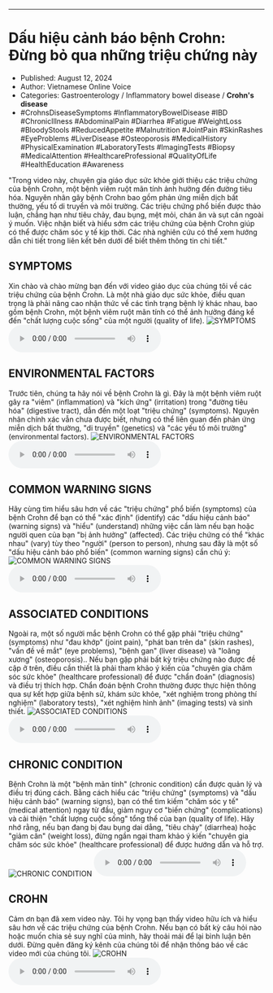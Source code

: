 
---

# Dấu hiệu cảnh báo bệnh Crohn: Đừng bỏ qua những triệu chứng này

- Published: August 12, 2024
- Author: Vietnamese Online Voice
- Categories: Gastroenterology / Inflammatory bowel disease / **Crohn's disease**
- #CrohnsDiseaseSymptoms #InflammatoryBowelDisease #IBD #ChronicIllness #AbdominalPain #Diarrhea #Fatigue #WeightLoss #BloodyStools #ReducedAppetite #Malnutrition #JointPain #SkinRashes #EyeProblems #LiverDisease #Osteoporosis #MedicalHistory #PhysicalExamination #LaboratoryTests #ImagingTests #Biopsy #MedicalAttention #HealthcareProfessional #QualityOfLife #HealthEducation #Awareness

"Trong video này, chuyên gia giáo dục sức khỏe giới thiệu các triệu chứng của bệnh Crohn, một bệnh viêm ruột mãn tính ảnh hưởng đến đường tiêu hóa. Nguyên nhân gây bệnh Crohn bao gồm phản ứng miễn dịch bất thường, yếu tố di truyền và môi trường. Các triệu chứng phổ biến được thảo luận, chẳng hạn như tiêu chảy, đau bụng, mệt mỏi, chán ăn và sụt cân ngoài ý muốn. Việc nhận biết và hiểu sớm các triệu chứng của bệnh Crohn giúp có thể được chăm sóc y tế kịp thời. Các nhà nghiên cứu có thể xem hướng dẫn chi tiết trong liên kết bên dưới để biết thêm thông tin chi tiết."


## SYMPTOMS

Xin chào và chào mừng bạn đến với video giáo dục của chúng tôi về các triệu chứng của bệnh Crohn. Là một nhà giáo dục sức khỏe, điều quan trọng là phải nâng cao nhận thức về các tình trạng bệnh lý khác nhau, bao gồm bệnh Crohn, một bệnh viêm ruột mãn tính có thể ảnh hưởng đáng kể đến "chất lượng cuộc sống" của một người (quality of life).
![SYMPTOMS](https://http-archiver-apis-production-80.schnworks.com/storage/images/transitions/2024-08-12/transition-26839820-Montserrat-Medium-673AB7.jpg)
<audio controls>
    <source src="https://http-archiver-apis-production-80.schnworks.com/storage/storage/audio/file-6393237028.mp3" type="audio/mpeg">
</audio>



## ENVIRONMENTAL FACTORS

Trước tiên, chúng ta hãy nói về bệnh Crohn là gì. Đây là một bệnh viêm ruột gây ra "viêm" (inflammation) và "kích ứng" (irritation) trong "đường tiêu hóa" (digestive tract), dẫn đến một loạt "triệu chứng" (symptoms). Nguyên nhân chính xác vẫn chưa được biết, nhưng có thể liên quan đến phản ứng miễn dịch bất thường, "di truyền" (genetics) và "các yếu tố môi trường" (environmental factors).
![ENVIRONMENTAL FACTORS](https://http-archiver-apis-production-80.schnworks.com/storage/images/transitions/2024-08-12/transition-2260482864-Montserrat-ExtraBold-673AB7.jpg)
<audio controls>
    <source src="https://http-archiver-apis-production-80.schnworks.com/storage/storage/audio/file-3970680345.mp3" type="audio/mpeg">
</audio>



## COMMON WARNING SIGNS

Hãy cùng tìm hiểu sâu hơn về các "triệu chứng" phổ biến (symptoms) của bệnh Crohn để bạn có thể "xác định" (identify) các "dấu hiệu cảnh báo" (warning signs) và "hiểu" (understand) những việc cần làm nếu bạn hoặc người quen của bạn "bị ảnh hưởng" (affected). Các triệu chứng có thể "khác nhau" (vary) tùy theo "người" (person to person), nhưng sau đây là một số "dấu hiệu cảnh báo phổ biến" (common warning signs) cần chú ý:
![COMMON WARNING SIGNS](https://http-archiver-apis-production-80.schnworks.com/storage/images/transitions/2024-08-12/transition--35580265898-Montserrat-Thin-512DA8.jpg)
<audio controls>
    <source src="https://http-archiver-apis-production-80.schnworks.com/storage/storage/audio/file-5830812553.mp3" type="audio/mpeg">
</audio>



## ASSOCIATED CONDITIONS

Ngoài ra, một số người mắc bệnh Crohn có thể gặp phải "triệu chứng" (symptoms) như "đau khớp" (joint pain), "phát ban trên da" (skin rashes), "vấn đề về mắt" (eye problems), "bệnh gan" (liver disease) và "loãng xương" (osteoporosis).. Nếu bạn gặp phải bất kỳ triệu chứng nào được đề cập ở trên, điều cần thiết là phải tham khảo ý kiến ​​của "chuyên gia chăm sóc sức khỏe" (healthcare professional) để được "chẩn đoán" (diagnosis) và điều trị thích hợp. Chẩn đoán bệnh Crohn thường được thực hiện thông qua sự kết hợp giữa bệnh sử, khám sức khỏe, "xét nghiệm trong phòng thí nghiệm" (laboratory tests), "xét nghiệm hình ảnh" (imaging tests) và sinh thiết.
![ASSOCIATED CONDITIONS](https://http-archiver-apis-production-80.schnworks.com/storage/images/transitions/2024-08-12/transition-33980505497-Montserrat-Thin-283593.jpg)
<audio controls>
    <source src="https://http-archiver-apis-production-80.schnworks.com/storage/storage/audio/file-29935334881.mp3" type="audio/mpeg">
</audio>



## CHRONIC CONDITION

Bệnh Crohn là một "bệnh mãn tính" (chronic condition) cần được quản lý và điều trị đúng cách. Bằng cách hiểu các "triệu chứng" (symptoms) và "dấu hiệu cảnh báo" (warning signs), bạn có thể tìm kiếm "chăm sóc y tế" (medical attention) ngay từ đầu, giảm nguy cơ "biến chứng" (complications) và cải thiện "chất lượng cuộc sống" tổng thể của bạn (quality of life). Hãy nhớ rằng, nếu bạn đang bị đau bụng dai dẳng, "tiêu chảy" (diarrhea) hoặc "giảm cân" (weight loss), đừng ngần ngại tham khảo ý kiến ​​"chuyên gia chăm sóc sức khỏe" (healthcare professional) để được hướng dẫn và hỗ trợ.
![CHRONIC CONDITION](https://http-archiver-apis-production-80.schnworks.com/storage/images/transitions/2024-08-12/transition--23287150058-Montserrat-Black-004895.jpg)
<audio controls>
    <source src="https://http-archiver-apis-production-80.schnworks.com/storage/storage/audio/file-211191931.mp3" type="audio/mpeg">
</audio>



## CROHN

Cảm ơn bạn đã xem video này. Tôi hy vọng bạn thấy video hữu ích và hiểu sâu hơn về các triệu chứng của bệnh Crohn. Nếu bạn có bất kỳ câu hỏi nào hoặc muốn chia sẻ suy nghĩ của mình, hãy thoải mái để lại bình luận bên dưới. Đừng quên đăng ký kênh của chúng tôi để nhận thông báo về các video mới của chúng tôi.
![CROHN](https://http-archiver-apis-production-80.schnworks.com/storage/images/transitions/2024-08-12/transition-17167951523-Montserrat-ExtraBold-9C27B0.jpg)
<audio controls>
    <source src="https://http-archiver-apis-production-80.schnworks.com/storage/storage/audio/file-10317239099.mp3" type="audio/mpeg">
</audio>

